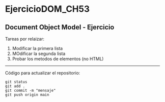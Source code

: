 # EjercicioDOM_CH53
## Document Object Model - Ejercicio

Tareas por relaizar:

1. Modificar la primera lista
2. MOdificar la segunda lista
3. Probar los metodos de elementos (no HTML)

---

Código para actualizar el repositorio:
```
git status
git add .
git commit -m "mensaje"
git push origin main
```

<!-- >Vista previa del index

![index]() -->
